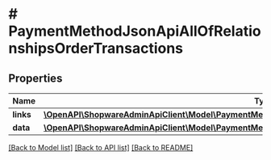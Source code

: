 # # PaymentMethodJsonApiAllOfRelationshipsOrderTransactions

## Properties

Name | Type | Description | Notes
------------ | ------------- | ------------- | -------------
**links** | [**\OpenAPI\ShopwareAdminApiClient\Model\PaymentMethodJsonApiAllOfRelationshipsOrderTransactionsLinks**](PaymentMethodJsonApiAllOfRelationshipsOrderTransactionsLinks.md) |  | [optional]
**data** | [**\OpenAPI\ShopwareAdminApiClient\Model\PaymentMethodJsonApiAllOfRelationshipsOrderTransactionsData[]**](PaymentMethodJsonApiAllOfRelationshipsOrderTransactionsData.md) |  | [optional]

[[Back to Model list]](../../README.md#models) [[Back to API list]](../../README.md#endpoints) [[Back to README]](../../README.md)
